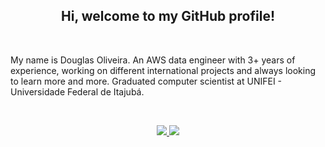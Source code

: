 <h2 align="center">Hi, welcome to my GitHub profile!</h2>
<br>
<p> 
  My name is Douglas Oliveira. An AWS data engineer with 3+ years of experience, working on different international projects and always looking to learn more and more. Graduated computer scientist at UNIFEI - Universidade Federal de Itajubá.
</p>
<br>
<p align="center">
  <a href="mailto:dellonath@gmail.com?
    subject=MessageTitle&amp;
    body=Message Content">
    <img src="https://img.shields.io/static/v1?label=Gmail&message=dellonath@gmail.com&color=EA4335&style=for-the-badge&logo=Gmail">
  </a>
  <a href="https://www.linkedin.com/in/douglas-oliveira-5b36201b2/">
    <img src="https://img.shields.io/static/v1?label=LinkedIn&message=Douglas%20Oliveira&color=0077B5&style=for-the-badge&logo=LinkedIn">
  </a>
</p>
